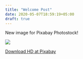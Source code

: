 ```yaml
---
title: "Welcome Post"
date: 2020-05-07T18:59:19+05:00
draft: true
---
```


New image for Pixabay Photostock!

![](http://roketpik.com/blog/photos/code.jpg)

[Download HD at Pixabay](https://pixabay.com/ru/photos/code-programming-javascript-5113374/)
